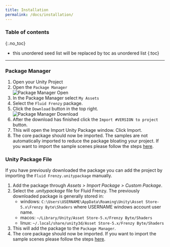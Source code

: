 ```yaml
---
title: Installation
permalink: /docs/installation/
---
```


### Table of contents
{:.no_toc}
* this unordered seed list will be replaced by toc as unordered list
{:toc}
---

<a name="installation-packagemanager"></a>
### Package Manager
1. Open your Unity Project
2. Open the ```Package Manager```
<br>![Package Manager Open](../../assets/images/packagemanager_open.png)<br>
3. In the Package Manager select ```My Assets```
4. Select the ```Fluid Frenzy``` package.
5. Click the ```Download``` button in the top right.
<br>![Package Manager Download](../../assets/images/packagemanager_download.png)<br>
6. After the download has finished click the ```Import #VERSION to project``` button.
7. This will open the Import Unity Package window. Click Import.
8. The core package should now be imported. The samples are not automatically imported to reduce the package bloating your project. If you want to import the sample scenes please follow the steps [here](#samples).

<a name="installation-unitypackage"></a>
### Unity Package File

If you have previously downloaded the package you can add the project by importing the ```Fluid Frenzy.unitypackage``` manually.

1. Add the package through *Assets > Import Package > Custom Package*.
2. Select the *.unitypackage* file for Fluid Frenzy. The previously downloaded package is generally stored in: 
    - windows: ```C:\Users\USERNAME\AppData\Roaming\Unity\Asset Store-5.x\Frenzy Byte\Shaders``` where USERNAME windows account user name.
    - macos: ```~/Library/Unity/Asset Store-5.x/Frenzy Byte/Shaders```
    - linux: ```~/.local/share/unity3d/Asset Store-5.x/Frenzy Byte/Shaders```
3. This will add the package to the ```Package Manager```.
4. The core package should now be imported. If you want to import the sample scenes please follow the steps [here](#samples).

<div style="page-break-after: always;"></div>

<a name="samples"></a>
